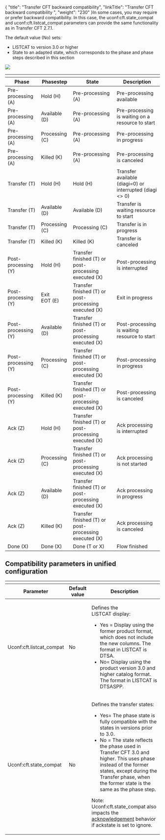 {
    "title": "Transfer CFT backward compatibility",
    "linkTitle": "Transfer CFT backward compatibility ",
    "weight": "230"
}In some cases, you may require or prefer backward compatibility. In this case, the <span class="code">uconf:cft.state\_compat</span> and <span class="code">uconf:cft.listcat\_compat</span> parameters can provide the same functionality as in Transfer CFT 2.7.1.

The default value (No) sets:

-   LISTCAT to version 3.0 or higher
-   State to an adapted state, which corresponds to the phase and phase steps described in this section

![](/Images/TransferCFT/temp_compat.png)

<table>
   <th>
      <tr>
<th>Phase         </th>
<th>Phasestep         </th>
<th>State         </th>
<th>Description         </th>
      </tr>
   </thead>
   <tbody>
      <tr>
         <td>Pre-processing (A)         </td>
         <td>Hold (H)         </td>
         <td>Pre-processing (A)         </td>
         <td>Pre-processing available         </td>
      </tr>
      <tr>
         <td>Pre-processing (A)         </td>
         <td>Available (D)         </td>
         <td>Pre-processing (A)         </td>
         <td>Pre-processing is waiting on a resource to start         </td>
      </tr>
      <tr>
         <td>Pre-processing (A)         </td>
         <td>Processing (C)         </td>
         <td>Pre-processing (A)         </td>
         <td>Pre-processing in progress         </td>
      </tr>
      <tr>
         <td>Pre-processing (A)         </td>
         <td>Killed (K)         </td>
         <td>Pre-processing (A)         </td>
         <td>Pre-processing is canceled         </td>
      </tr>
      <tr>
         <td>Transfer (T)         </td>
         <td>Hold (H)         </td>
         <td>Hold (H)         </td>
         <td>Transfer available (diagi=0) or interrupted (diagi &lt;&gt; 0)         </td>
      </tr>
      <tr>
         <td>Transfer (T)         </td>
         <td>Available (D)         </td>
         <td>Available (D)         </td>
         <td>Transfer is waiting resource to start         </td>
      </tr>
      <tr>
         <td>Transfer (T)         </td>
         <td>Processing (C)         </td>
         <td>Processing (C)         </td>
         <td>Transfer is in progress         </td>
      </tr>
      <tr>
         <td>Transfer (T)         </td>
         <td>Killed (K)         </td>
         <td>Killed (K)         </td>
         <td>Transfer is canceled         </td>
      </tr>
      <tr>
         <td>Post-processing (Y)         </td>
         <td>Hold (H)         </td>
         <td>Transfer finished (T) or post-processing executed (X)         </td>
         <td>Post-processing is interrupted         </td>
      </tr>
      <tr>
         <td>Post-processing (Y)         </td>
         <td>Exit EOT (E)         </td>
         <td>Transfer finished (T) or post-processing executed (X)         </td>
         <td>Exit in progress         </td>
      </tr>
      <tr>
         <td>Post-processing (Y)         </td>
         <td>Available (D)         </td>
         <td>Transfer finished (T) or post-processing executed (X)         </td>
         <td>Post-processing is waiting resource to start         </td>
      </tr>
      <tr>
         <td>Post-processing (Y)         </td>
         <td>Processing (C)         </td>
         <td>Transfer finished (T) or post-processing executed (X)         </td>
         <td>Post-processing in progress         </td>
      </tr>
      <tr>
         <td>Post-processing (Y)         </td>
         <td>Killed (K)         </td>
         <td>Transfer finished (T) or post-processing executed (X)         </td>
         <td>Post-processing is canceled         </td>
      </tr>
      <tr>
         <td>Ack (Z)         </td>
         <td>Hold (H)         </td>
         <td>Transfer finished (T) or post-processing executed (X)         </td>
         <td>Ack processing is interrupted         </td>
      </tr>
      <tr>
         <td>Ack (Z)         </td>
         <td>Processing (C)         </td>
         <td>Transfer finished (T) or post-processing executed (X)         </td>
         <td>Ack processing is not started         </td>
      </tr>
      <tr>
         <td>Ack (Z)         </td>
         <td>Available (D)         </td>
         <td>Transfer finished (T) or post-processing executed (X)         </td>
         <td>Ack processing in progress         </td>
      </tr>
      <tr>
         <td>Ack (Z)         </td>
         <td>Killed (K)         </td>
         <td>Transfer finished (T) or post-processing executed (X)         </td>
         <td>Ack processing is canceled         </td>
      </tr>
      <tr>
         <td>Done (X)         </td>
         <td>Done (X)         </td>
         <td>Done (T or X)         </td>
         <td>Flow finished         </td>
      </tr>
   </tbody>
</table>

<span id="Compatibility unified configuration parameters"></span>

## Compatibility parameters in unified configuration

<table>
   <th>
      <tr>
<th>Parameter         </th>
<th>Default value         </th>
<th>Description         </th>
      </tr>
   </thead>
   <tbody>
      <tr>
         <td>Uconf:cft.listcat_compat         </td>
         <td>No         </td>
         <td><p>Defines the LISTCAT display:</p>
<ul>
<li>Yes = Display using the former product format, which does not include the new columns. The format in LISTCAT is DTSA.</li>
<li>No= Display using the product version 3.0 and higher catalog format. The format in LISTCAT is DTSASPP.</li>
</ul>         </td>
      </tr>
      <tr>
         <td>Uconf:cft.state_compat         </td>
         <td>No         </td>
         <td><p>Defines the transfer states:</p>
<ul>
<li>Yes= The phase state is fully compatible with the states in versions prior to 3.0.</li>
<li>No = The state reflects the phase used in Transfer CFT 3.0 and higher. This uses phase instead of the former states, except during the Transfer phase, when the former state is the same as the phase step.</li>
</ul>
<p><span class="bold_in_para">Note</span>: Uconf:cft.state_compat also impacts the <a href="../ack_phase">acknowledgement</a> behavior if ackstate is set to ignore.</p>         </td>
      </tr>
   </tbody>
</table>
